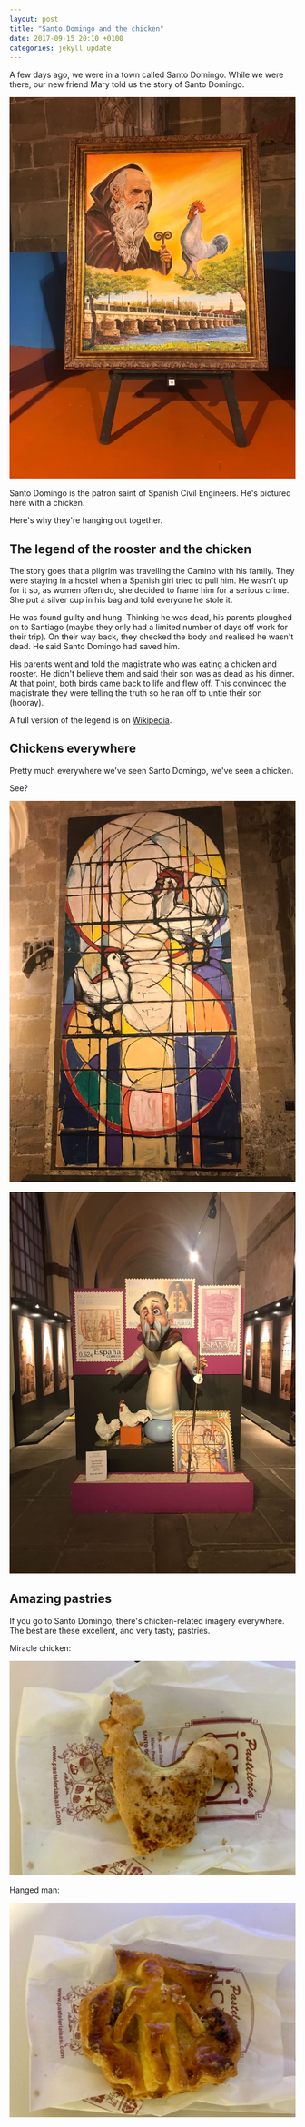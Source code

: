 ```yaml
---
layout: post
title: "Santo Domingo and the chicken"
date: 2017-09-15 20:10 +0100
categories: jekyll update
---
```


A few days ago, we were in a town called Santo Domingo. While we were there, our new friend Mary told us the story of Santo Domingo.

![Painting of Santo Domingo and a chicken](https://github.com/tombye/trexit/raw/gh-pages/assets/images/painting-of-santo-domingo-with-a-chicken.jpg)

Santo Domingo is the patron saint of Spanish Civil Engineers. He's pictured here with a chicken.

Here's why they're hanging out together.

## The legend of the rooster and the chicken

The story goes that a pilgrim was travelling the Camino with his family. They were staying in a hostel when a Spanish girl tried to pull him. He wasn't up for it so, as women often do, she decided to frame him for a serious crime. She put a silver cup in his bag and told everyone he stole it.

He was found guilty and hung. Thinking he was dead, his parents ploughed on to Santiago (maybe they only had a limited number of days off work for their trip). On their way back, they checked the body and realised he wasn't dead. He said Santo Domingo had saved him.

His parents went and told the magistrate who was eating a chicken and rooster. He didn't believe them and said their son was as dead as his dinner. At that point, both birds came back to life and flew off. This convinced the magistrate they were telling the truth so he ran off to untie their son (hooray).

A full version of the legend is on [Wikipedia](https://en.m.wikipedia.org/wiki/Dominic_de_la_Calzada).

## Chickens everywhere 

Pretty much everywhere we've seen Santo Domingo, we've seen a chicken.

See?

![Geometric painting of lots of shapes, primary colour, a chicken and a rooster](https://github.com/tombye/trexit/raw/gh-pages/assets/images/painting-of-a-chicken-and-rooster.jpg)

![Caricatured sculpture of Santo Domingo with a chicken and a rooster](https://github.com/tombye/trexit/raw/gh-pages/assets/images/caricatured-sculpture-of-santo-domingo.jpg)

## Amazing pastries

If you go to Santo Domingo, there's chicken-related imagery everywhere. The best are these excellent, and very tasty, pastries.

Miracle chicken:

![Pastry of the miracle chicken which came back to life](https://github.com/tombye/trexit/raw/gh-pages/assets/images/chicken-pastry.jpg)

Hanged man:

![Pastry of the hanged man who Santo Domingo kept alive as part of a miracle](https://github.com/tombye/trexit/raw/gh-pages/assets/images/hanged-man-pastry.jpg)
